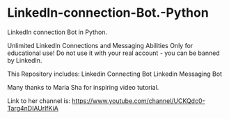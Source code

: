 # LinkedIn-connection-Bot.-Python
LinkedIn connection Bot in Python.

Unlimited LinkedIn Connections and Messaging Abilities
Only for educational use!   Do not use it with your real account - you can be banned by LinkedIn. 

This Repository includes:
Linkedin Connecting Bot
Linkedin Messaging Bot

Many thanks to Maria Sha for inspiring video tutorial.

Link to her channel is:
https://www.youtube.com/channel/UCKQdc0-Targ4nDIAUrlfKiA

